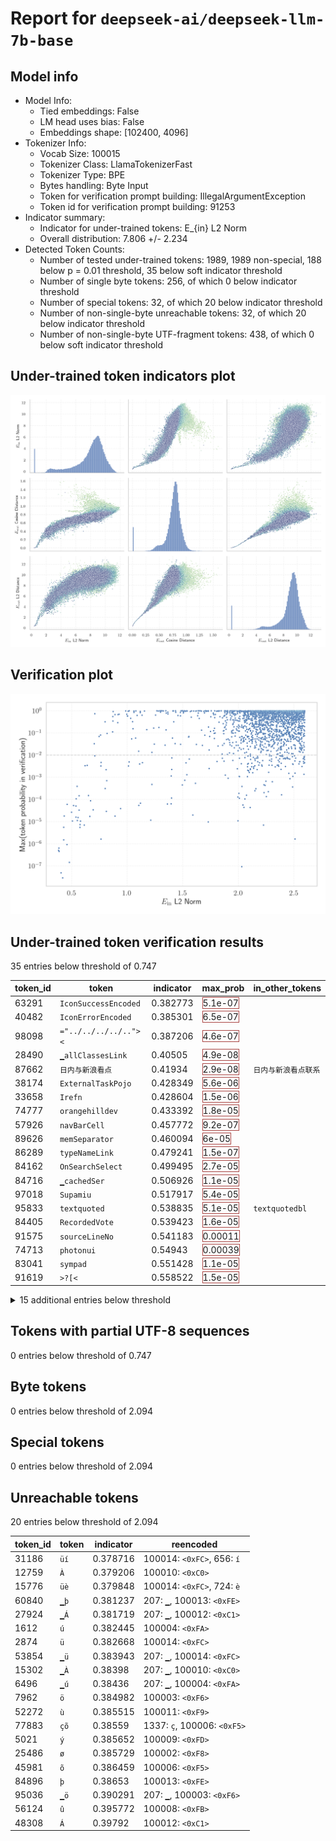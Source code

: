 # Report for `deepseek-ai/deepseek-llm-7b-base`

## Model info

* Model Info: 
  * Tied embeddings: False
  * LM head uses bias: False
  * Embeddings shape: [102400, 4096]
* Tokenizer Info: 
  * Vocab Size: 100015
  * Tokenizer Class: LlamaTokenizerFast
  * Tokenizer Type: BPE
  * Bytes handling: Byte Input
  * Token for verification prompt building: IllegalArgumentException
  * Token id for verification prompt building: 91253
* Indicator summary: 
  * Indicator for under-trained tokens: E_{in} L2 Norm
  * Overall distribution: 7.806 +/- 2.234
* Detected Token Counts: 
  * Number of tested under-trained tokens: 1989, 1989 non-special, 188 below p = 0.01 threshold, 35 below soft indicator threshold
  * Number of single byte tokens: 256, of which 0 below indicator threshold
  * Number of special tokens: 32, of which 20 below indicator threshold
  * Number of non-single-byte unreachable tokens: 32, of which 20 below indicator threshold
  * Number of non-single-byte UTF-fragment tokens:  438, of which 0 below soft indicator threshold

## Under-trained token indicators plot
![Indicators scatter plots](../indicators_pairplot_byid/deepseek_ai_deepseek_llm_7b_base.png)

## Verification plot
![Verification plot](../verifications_scatterplot/deepseek_ai_deepseek_llm_7b_base.png)

## Under-trained token verification results
35 entries below threshold of 0.747

|   token_id | token                           |   indicator | max_prob                                                         | in_other_tokens                |
|------------|---------------------------------|-------------|------------------------------------------------------------------|--------------------------------|
|      63291 | ````` IconSuccessEncoded `````  |    0.382773 | <span style='border: 1px solid rgb(169, 68, 66);'>5.1e-07</span> |                                |
|      40482 | ````` IconErrorEncoded `````    |    0.385301 | <span style='border: 1px solid rgb(169, 68, 66);'>6.5e-07</span> |                                |
|      98098 | ````` ="../../../../..">< ````` |    0.387206 | <span style='border: 1px solid rgb(169, 68, 66);'>4.6e-07</span> |                                |
|      28490 | ````` ▁allClassesLink `````     |    0.40505  | <span style='border: 1px solid rgb(169, 68, 66);'>4.9e-08</span> |                                |
|      87662 | ````` 日内与新浪看点 `````      |    0.41934  | <span style='border: 1px solid rgb(169, 68, 66);'>2.9e-08</span> | ````` 日内与新浪看点联系 ````` |
|      38174 | ````` ExternalTaskPojo `````    |    0.428349 | <span style='border: 1px solid rgb(169, 68, 66);'>5.6e-06</span> |                                |
|      33658 | ````` Irefn `````               |    0.428604 | <span style='border: 1px solid rgb(169, 68, 66);'>1.5e-06</span> |                                |
|      74777 | ````` orangehilldev `````       |    0.433392 | <span style='border: 1px solid rgb(169, 68, 66);'>1.8e-05</span> |                                |
|      57926 | ````` navBarCell `````          |    0.457772 | <span style='border: 1px solid rgb(169, 68, 66);'>9.2e-07</span> |                                |
|      89626 | ````` memSeparator `````        |    0.460094 | <span style='border: 1px solid rgb(169, 68, 66);'>6e-05</span>   |                                |
|      86289 | ````` typeNameLink `````        |    0.479241 | <span style='border: 1px solid rgb(169, 68, 66);'>1.5e-07</span> |                                |
|      84162 | ````` OnSearchSelect `````      |    0.499495 | <span style='border: 1px solid rgb(169, 68, 66);'>2.7e-05</span> |                                |
|      84716 | ````` ▁cachedSer `````          |    0.506926 | <span style='border: 1px solid rgb(169, 68, 66);'>1.1e-05</span> |                                |
|      97018 | ````` Supamiu `````             |    0.517917 | <span style='border: 1px solid rgb(169, 68, 66);'>5.4e-05</span> |                                |
|      95833 | ````` textquoted `````          |    0.538835 | <span style='border: 1px solid rgb(169, 68, 66);'>5.1e-05</span> | ````` textquotedbl `````       |
|      84405 | ````` RecordedVote `````        |    0.539423 | <span style='border: 1px solid rgb(169, 68, 66);'>1.6e-05</span> |                                |
|      91575 | ````` sourceLineNo `````        |    0.541183 | <span style='border: 1px solid rgb(169, 68, 66);'>0.00011</span> |                                |
|      74713 | ````` photonui `````            |    0.54943  | <span style='border: 1px solid rgb(169, 68, 66);'>0.00039</span> |                                |
|      83041 | ````` sympad `````              |    0.551428 | <span style='border: 1px solid rgb(169, 68, 66);'>1.1e-05</span> |                                |
|      91619 | ````` >?[< `````                |    0.558522 | <span style='border: 1px solid rgb(169, 68, 66);'>1.5e-05</span> |                                |
<details><summary>15 additional entries below threshold</summary>

|   token_id | token                                 |   indicator | max_prob                                                         | in_other_tokens                                                                                                                                                     |
|------------|---------------------------------------|-------------|------------------------------------------------------------------|---------------------------------------------------------------------------------------------------------------------------------------------------------------------|
|      89054 | ````` TableHeadingColor `````         |    0.567454 | <span style='border: 1px solid rgb(169, 68, 66);'>3.3e-05</span> |                                                                                                                                                                     |
|      20947 | ````` NavBarCell `````                |    0.567705 | <span style='border: 1px solid rgb(169, 68, 66);'>0.00015</span> |                                                                                                                                                                     |
|      87661 | ````` 不代表新浪看点 `````            |    0.574607 | <span style='border: 1px solid rgb(169, 68, 66);'>5.5e-06</span> | ````` 不代表新浪看点观点或立场 `````                                                                                                                                |
|      59602 | ````` linkedExternalProjectPath ````` |    0.575792 | <span style='border: 1px solid rgb(169, 68, 66);'>7.4e-06</span> |                                                                                                                                                                     |
|      45729 | ````` memberNameLink `````            |    0.579795 | <span style='border: 1px solid rgb(169, 68, 66);'>1.1e-05</span> |                                                                                                                                                                     |
|      91136 | ````` controlcap `````                |    0.614215 | <span style='border: 1px solid rgb(169, 68, 66);'>7e-06</span>   |                                                                                                                                                                     |
|      24861 | ````` numerusform `````               |    0.621413 | <span style='border: 1px solid rgb(255, 145, 0);'>0.0034</span>  |                                                                                                                                                                     |
|      73735 | ````` ▁FASTFORMAT `````               |    0.639774 | <span style='border: 1px solid rgb(255, 145, 0);'>0.0034</span>  |                                                                                                                                                                     |
|      16238 | ````` кедония `````                   |    0.651205 | <span style='border: 1px solid rgb(169, 68, 66);'>0.00015</span> | ````` Македония `````, ````` ▁Македония `````                                                                                                                       |
|      27151 | ````` NavBarFont `````                |    0.663439 | <span style='border: 1px solid rgb(169, 68, 66);'>1.7e-05</span> |                                                                                                                                                                     |
|      59389 | ````` linkedExternal `````            |    0.670679 | <span style='border: 1px solid rgb(169, 68, 66);'>8.8e-05</span> | <span style='border: 1px solid rgb(169, 68, 66);'>````` linkedExternalProjectPath `````</span>                                                                      |
|      92850 | ````` typeNameLabel `````             |    0.694419 | <span style='border: 1px solid rgb(169, 68, 66);'>3.4e-05</span> |                                                                                                                                                                     |
|      50113 | ````` memItem `````                   |    0.703438 | <span style='border: 1px solid rgb(251, 189, 8);'>0.033</span>   | <span style='border: 1px solid rgb(251, 189, 8);'>````` memItemRight `````</span>, <span style='border: 1px solid rgb(40, 167, 69);'>````` memItemLeft `````</span> |
|      84002 | ````` ▁sideWeight `````               |    0.708181 | <span style='border: 1px solid rgb(255, 145, 0);'>0.0093</span>  |                                                                                                                                                                     |
|      58228 | ````` mcitedefault `````              |    0.708291 | <span style='border: 1px solid rgb(40, 167, 69);'>0.73</span>    |                                                                                                                                                                     |
</details>


## Tokens with partial UTF-8 sequences
0 entries below threshold of 0.747




## Byte tokens
0 entries below threshold of 2.094




## Special tokens
0 entries below threshold of 2.094




## Unreachable tokens
20 entries below threshold of 2.094

|   token_id | token          |   indicator | reencoded                                       |
|------------|----------------|-------------|-------------------------------------------------|
|      31186 | ````` üí ````` |    0.378716 | 100014: ````` <0xFC> `````, 656: ````` í `````  |
|      12759 | ````` À `````  |    0.379206 | 100010: ````` <0xC0> `````                      |
|      15776 | ````` üè ````` |    0.379848 | 100014: ````` <0xFC> `````, 724: ````` è `````  |
|      60840 | ````` ▁þ ````` |    0.381237 | 207: ````` ▁ `````, 100013: ````` <0xFE> `````  |
|      27924 | ````` ▁Á ````` |    0.381719 | 207: ````` ▁ `````, 100012: ````` <0xC1> `````  |
|       1612 | ````` ú `````  |    0.382445 | 100004: ````` <0xFA> `````                      |
|       2874 | ````` ü `````  |    0.382668 | 100014: ````` <0xFC> `````                      |
|      53854 | ````` ▁ü ````` |    0.383943 | 207: ````` ▁ `````, 100014: ````` <0xFC> `````  |
|      15302 | ````` ▁À ````` |    0.38398  | 207: ````` ▁ `````, 100010: ````` <0xC0> `````  |
|       6496 | ````` ▁ú ````` |    0.38436  | 207: ````` ▁ `````, 100004: ````` <0xFA> `````  |
|       7962 | ````` ö `````  |    0.384982 | 100003: ````` <0xF6> `````                      |
|      52272 | ````` ù `````  |    0.385515 | 100011: ````` <0xF9> `````                      |
|      77883 | ````` çõ ````` |    0.38559  | 1337: ````` ç `````, 100006: ````` <0xF5> ````` |
|       5021 | ````` ý `````  |    0.385652 | 100009: ````` <0xFD> `````                      |
|      25486 | ````` ø `````  |    0.385729 | 100002: ````` <0xF8> `````                      |
|      45981 | ````` õ `````  |    0.386459 | 100006: ````` <0xF5> `````                      |
|      84896 | ````` þ `````  |    0.38653  | 100013: ````` <0xFE> `````                      |
|      95036 | ````` ▁ö ````` |    0.390291 | 207: ````` ▁ `````, 100003: ````` <0xF6> `````  |
|      56124 | ````` û `````  |    0.395772 | 100008: ````` <0xFB> `````                      |
|      48308 | ````` Á `````  |    0.39792  | 100012: ````` <0xC1> `````                      |

